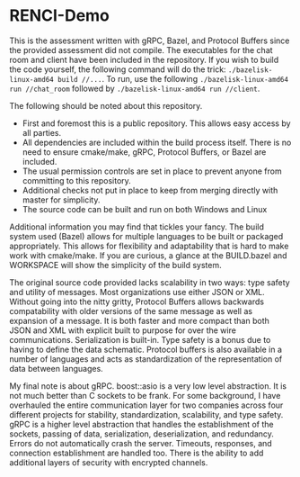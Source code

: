 # RENCI-Demo
This is the assessment written with gRPC, Bazel, and Protocol Buffers since the provided assessment did not compile. The executables for the chat room and client have been included in the repository. If you wish to build the code yourself, the following command will do the trick: `./bazelisk-linux-amd64 build //...`. To run, use the following `./bazelisk-linux-amd64 run //chat_room` followed by `./bazelisk-linux-amd64 run //client`.

The following should be noted about this repository.
* First and foremost this is a public repository. This allows easy access by all parties.
* All dependencies are included within the build process itself. There is no need to ensure cmake/make, gRPC, Protocol Buffers, or Bazel are included.
* The usual permission controls are set in place to prevent anyone from committing to this repository.
* Additional checks not put in place to keep from merging directly with master for simplicity.
* The source code can be built and run on both Windows and Linux

Additional information you may find that tickles your fancy. The build system used (Bazel) allows for multiple languages to be built or packaged appropriately. This 
allows for flexibility and adaptability that is hard to make work with cmake/make. If you are curious, a glance at the BUILD.bazel and WORKSPACE will show the
simplicity of the build system.

The original source code provided lacks scalability in two ways: type safety and utility of messages. Most organizations use either JSON or XML. Without going into the
nitty gritty, Protocol Buffers allows backwards compatability with older versions of the same message as well as expansion of a message. It is both faster and more 
compact than both JSON and XML with explicit built to purpose for over the wire communications. Serialization is built-in. Type safety is a bonus due to having to 
define the data schematic. Protocol buffers is also available in a number of languages and acts as standardization of the representation of data between languages.

My final note is about gRPC. boost::asio is a very low level abstraction. It is not much better than C sockets to be frank. For some background, I have overhauled the 
entire communication layer for two companies across four different projects for stability, standardization, scalability, and type safety. gRPC is a higher level 
abstraction that handles the establishment of the sockets, passing of data, serialization, deserialization, and redundancy. Errors do not automatically crash the 
server. Timeouts, responses, and connection establishment are handled too. There is the ability to add additional layers of security with encrypted channels.
